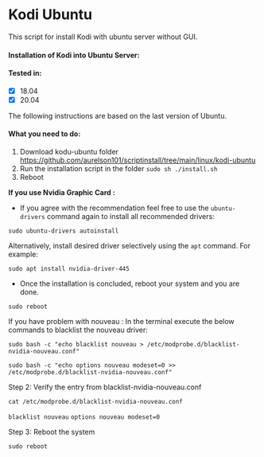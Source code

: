 
# Kodi Ubuntu

This script for install Kodi with ubuntu server without GUI.

#### Installation of Kodi into Ubuntu Server:

#### Tested in:
  - [x] 18.04
  - [x] 20.04

The following instructions are based on the last version of Ubuntu.

#### What you need to do:

1. Download kodu-ubuntu folder https://github.com/aurelson101/scriptinstall/tree/main/linux/kodi-ubuntu
2. Run the installation script in the folder `sudo sh ./install.sh`
3. Reboot

**If you use Nvidia Graphic Card :**
-   If you agree with the recommendation feel free to use the `ubuntu-drivers` command again to install all recommended drivers:
    
`sudo ubuntu-drivers autoinstall`
    
Alternatively, install desired driver selectively using the `apt` command. For example:
    
`sudo apt install nvidia-driver-445`
    
-   Once the installation is concluded, reboot your system and you are done.

`sudo reboot`

If you have problem with nouveau :
In the terminal execute the below commands to blacklist the nouveau driver:

`sudo bash -c "echo blacklist nouveau > /etc/modprobe.d/blacklist-nvidia-nouveau.conf" `

`sudo bash -c "echo options nouveau modeset=0 >> /etc/modprobe.d/blacklist-nvidia-nouveau.conf"`

Step 2: Verify the entry from blacklist-nvidia-nouveau.conf  

`cat /etc/modprobe.d/blacklist-nvidia-nouveau.conf`

`blacklist nouveau`
`options nouveau modeset=0`

Step 3: Reboot the system  

`sudo reboot`